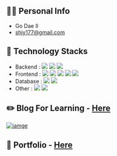 ## 🙋‍♂️ Personal Info
- Go Dae Il
- shjy177@gmail.com


## 🔨 Technology Stacks
- Backend : <span><img src="https://img.shields.io/badge/java-007396?style=flat-square&logo=java&logoColor=white"/></span>
<span><img src="https://img.shields.io/badge/Spring-6DB33F?style=flat-square&logo=Spring&logoColor=white"/></span>
<span><img src="https://img.shields.io/badge/Python-3776AB?style=flat&logo=python&logoColor=white"/></span><br/>
- Frontend : <span><img src="https://img.shields.io/badge/HTML-e34f26?style=flat&logo=html5&logoColor=white"/></span>
<span><img src="https://img.shields.io/badge/CSS-1572b6?style=flat&logo=css3&logoColor=white"/></span>
<span><img src="https://img.shields.io/badge/JavaScript-dbab09?style=flat&logo=javascript&logoColor=white"/></span>
<span><img src="https://img.shields.io/badge/jQuery-0769ad?style=flat&logo=jquery&logoColor=white"/></span>
<span><img src="https://img.shields.io/badge/Bootstrapap-7952B3?style=flat-square&logo=bootstrap&logoColor=white"/></span><br/>
- Database : <span><img src="https://img.shields.io/badge/MySQL-4479A1?style=flat-square&logo=MySQL&logoColor=white"/></span>
<span><img src="https://img.shields.io/badge/ORACLE-F80000?style=flat-square&logo=oracle&logoColor=white"/></span><br/>
- Other : <span><img src="https://img.shields.io/badge/GitHub-181717?style=flat&logo=github&logoColor=white"/></span>
<span><img src="https://img.shields.io/badge/Figma-f24e1e?style=flat&logo=figma&logoColor=white"/></span><br/>

## ✏️ Blog For Learning - <a href="https://largeone-code-library.tistory.com">Here</a>
[![iamge](https://github.com/found-rorre/found-rorre/assets/129933421/c64a6232-a92c-4394-b1c5-b063a1e794a9)](https://largeone-code-library.tistory.com)

## 📝 Portfolio - <a href="https://www.notion.so/daeil-resume/Resume-493aecfbcf814c0aae68fb2ad71cda5f">Here</a>

